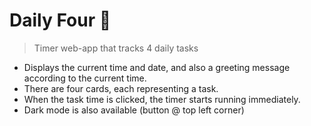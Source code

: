 # Daily Four 🧿 
> Timer web-app that tracks 4 daily tasks

* Displays the current time and date, and also a greeting message according to the current time.
* There are four cards, each representing a task. 
* When the task time is clicked, the timer starts running immediately.
* Dark mode is also available (button @ top left corner)

